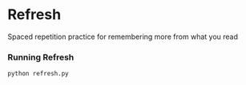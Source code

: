 # Refresh

Spaced repetition practice for remembering more from what you read

### Running Refresh

`python refresh.py`
